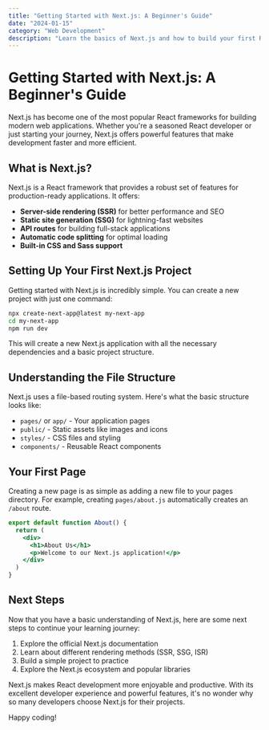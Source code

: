```yaml
---
title: "Getting Started with Next.js: A Beginner's Guide"
date: "2024-01-15"
category: "Web Development"
description: "Learn the basics of Next.js and how to build your first React application with this powerful framework."
---
```


# Getting Started with Next.js: A Beginner's Guide

Next.js has become one of the most popular React frameworks for building modern web applications. Whether you're a seasoned React developer or just starting your journey, Next.js offers powerful features that make development faster and more efficient.

## What is Next.js?

Next.js is a React framework that provides a robust set of features for production-ready applications. It offers:

- **Server-side rendering (SSR)** for better performance and SEO
- **Static site generation (SSG)** for lightning-fast websites
- **API routes** for building full-stack applications
- **Automatic code splitting** for optimal loading
- **Built-in CSS and Sass support**

## Setting Up Your First Next.js Project

Getting started with Next.js is incredibly simple. You can create a new project with just one command:

```bash
npx create-next-app@latest my-next-app
cd my-next-app
npm run dev
```

This will create a new Next.js application with all the necessary dependencies and a basic project structure.

## Understanding the File Structure

Next.js uses a file-based routing system. Here's what the basic structure looks like:

- `pages/` or `app/` - Your application pages
- `public/` - Static assets like images and icons
- `styles/` - CSS files and styling
- `components/` - Reusable React components

## Your First Page

Creating a new page is as simple as adding a new file to your pages directory. For example, creating `pages/about.js` automatically creates an `/about` route.

```jsx
export default function About() {
  return (
    <div>
      <h1>About Us</h1>
      <p>Welcome to our Next.js application!</p>
    </div>
  )
}
```

## Next Steps

Now that you have a basic understanding of Next.js, here are some next steps to continue your learning journey:

1. Explore the official Next.js documentation
2. Learn about different rendering methods (SSR, SSG, ISR)
3. Build a simple project to practice
4. Explore the Next.js ecosystem and popular libraries

Next.js makes React development more enjoyable and productive. With its excellent developer experience and powerful features, it's no wonder why so many developers choose Next.js for their projects.

Happy coding!